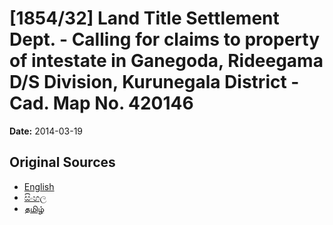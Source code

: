 # [1854/32] Land Title Settlement Dept. - Calling for claims to property of intestate in Ganegoda, Rideegama D/S Division, Kurunegala District - Cad. Map No. 420146

**Date:** 2014-03-19

## Original Sources

- [English](https://documents.gov.lk/view/extra-gazettes/2014/3/1854-32_E.pdf)
- [සිංහල](https://documents.gov.lk/view/extra-gazettes/2014/3/1854-32_S.pdf)
- [தமிழ்](https://documents.gov.lk/view/extra-gazettes/2014/3/1854-32_T.pdf)
